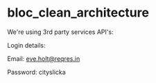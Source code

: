 # bloc_clean_architecture

We're using 3rd party services API's:

Login details:

Email: eve.holt@reqres.in

Password: cityslicka

